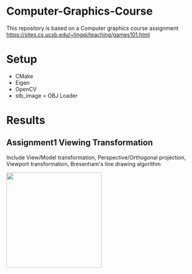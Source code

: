 # Computer-Graphics-Course
This repository is based on a Computer graphics course assignment https://sites.cs.ucsb.edu/~lingqi/teaching/games101.html

# Setup

- CMake
- Eigen
- OpenCV
- stb_image
= OBJ Loader

# Results

## Assignment1 Viewing Transformation

Include View/Model transformation, Perspective/Orthogonal projection, Viewport transformation, Bresenham's line drawing algorithm

<img src="[/images/output/video1.gif](https://github.com/zkcr0000/Computer-Graphics-Course/blob/main/Supplementary/HW1.gif)" width="250" height="250"/>
